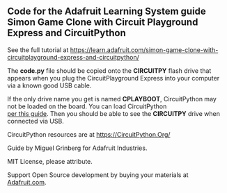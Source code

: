 ## Code for the Adafruit Learning System guide Simon Game Clone with Circuit Playground Express and CircuitPython

See the full tutorial at https://learn.adafruit.com/simon-game-clone-with-circuitplayground-express-and-circuitpython/

The **code.py** file should be copied onto the **CIRCUITPY** flash drive that appears 
when you plug the CircuitPlayground Express into your computer via a known 
good USB cable. 

If the only drive name you get is named **CPLAYBOOT**, CircuitPython may not be loaded 
on the board. You can load CircuitPython  
[per this guide](https://learn.adafruit.com/adafruit-circuit-playground-express/circuitpython-quickstart). 
Then you should be able to see the **CIRCUITPY** drive when connected via USB.

CircuitPython resources are at https://CircuitPython.Org/

Guide by Miguel Grinberg for Adafruit Industries. 

MIT License, please attribute.

Support Open Source development by buying your materials at [Adafruit.com](https://www.adafruit.com/).
